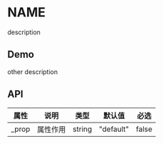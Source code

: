 # NAME

description

## Demo

other description

## API

| 属性   | 说明     | 类型   | 默认值    | 必选  |
| ------ | -------- | ------ | --------- | ----- |
| \_prop | 属性作用 | string | "default" | false |
